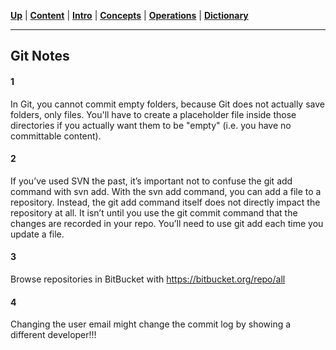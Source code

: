[**Up**](appendix.md) |
[**Content**](../README.md) |
[**Intro**](../01-Introduction/introduction.md) |
[**Concepts**](../02-Concepts/concepts.md) |
[**Operations**](../03-Operations/operations.md) |
[**Dictionary**](../04-Appendix/dictionary.md)
________________________________________________________________________________

## Git Notes

#### 1
In Git, you cannot commit empty folders, because Git does not actually save
folders, only files. You'll have to create a placeholder file inside those
directories if you actually want them to be "empty" (i.e. you have no
committable content).

#### 2
If you’ve used SVN the past, it’s important not to confuse the git add command
with svn add. With the svn add command, you can add a file to a repository.
Instead, the git add command itself does not directly impact the repository at
all. It isn’t until you use the git commit command that the changes are
recorded in your repo. You’ll need to use git add each time you update a file.

#### 3
Browse repositories in BitBucket with https://bitbucket.org/repo/all

#### 4
Changing the user email might change the commit log by showing a different
developer!!!
